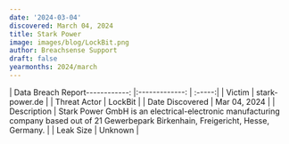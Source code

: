 ```yaml
---
date: '2024-03-04'
discovered: March 04, 2024
title: Stark Power
image: images/blog/LockBit.png
author: Breachsense Support
draft: false
yearmonths: 2024/march
---
```


| Data Breach Report------------:     |:-------------:    | :-----:|
| Victim      | stark-power.de      | 
| Threat Actor      | LockBit      | 
| Date Discovered      | Mar 04, 2024      | 
| Description      | Stark Power GmbH is an electrical-electronic manufacturing company based out of 21 Gewerbepark Birkenhain, Freigericht, Hesse, Germany.      | 
| Leak Size      | Unknown      | 

